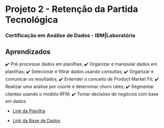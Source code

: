 # Projeto 2 - Retenção da Partida Tecnológica
### Certificação em Análise de Dados - IBM|Laboratória

## Aprendizados
✔️ Pré-processar dados em planilhas;
✔️ Organizar e manipular dados em planilhas;
✔️ Selecionar e filtrar dados usando consultas;
✔️ Organizar e comunicar os resultados;
✔️ Entender o conceito de Product Market Fit;
✔️ Realizar uma análise por coorte e determinar churn rates;
✔️ Segmentar clientes usando o modelo RFM;
✔️ Tomar decisões de negócios com base em dados.

 - [Link da Planilha](https://docs.google.com/spreadsheets/d/1R-LdgmMBR-uxU_TPeiJOhOIopGIqhcPsAo9NYziTSKg/edit?usp=sharing)

 - [Link da Base de Dados](https://www.kaggle.com/datasets/datacertlaboratoria/projeto-3-segmentao-de-clientes-no-ecommerce)
